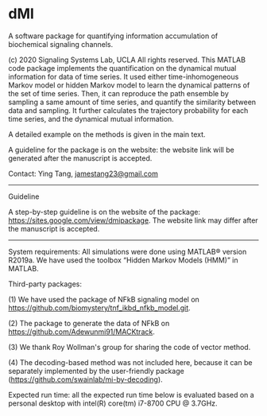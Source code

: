 # dMI
A software package for quantifying information accumulation of biochemical signaling channels.

(c) 2020 Signaling Systems Lab, UCLA 
All rights reserved. 
This MATLAB code package implements the quantification on the dynamical mutual information for data of time series. It used either time-inhomogeneous Markov model or hidden Markov model to learn the dynamical patterns of the set of time series. Then, it can reproduce the path ensemble by sampling a same amount of time series, and quantify the similarity between data and sampling. It further calculates the trajectory probability for each time series, and the dynamical mutual information. 

A detailed example on the methods is given in the main text. 

A guideline for the package is on the website: the website link will be generated after the manuscript is accepted. 

Contact: Ying Tang, jamestang23@gmail.com

--------------------------------------------------------------------------------------------------------------------------------------------

Guideline

A step-by-step guideline is on the website of the package: https://sites.google.com/view/dmipackage. The website link may differ after the manuscript is accepted.

--------------------------------------------------------------------------------------------------------------------------------------------

System requirements: 
All simulations were done using MATLAB® version R2019a.
We have used the toolbox “Hidden Markov Models (HMM)” in MATLAB.

Third-party packages: 

 (1) We have used the package of NFkB signaling model on https://github.com/biomystery/tnf_ikbd_nfkb_model.git.
 
 (2) The package to generate the data of NFkB on https://github.com/Adewunmi91/MACKtrack.
 
 (3) We thank Roy Wollman's group for sharing the code of vector method.
 
 (4) The decoding-based method was not included here, because it can be separately implemented by the user-friendly package (https://github.com/swainlab/mi-by-decoding).

Expected run time: all the expected run time below is evaluated based on a personal desktop with intel(R) core(tm) i7-8700 CPU @ 3.7GHz.
